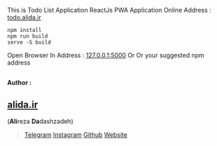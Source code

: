 This is Todo List Application ReactJs PWA 
Application Online Address :
[todo.alida.ir](https://todo.alida.ir)

    npm install
    npm run build
    serve -S build
Open Browser In Address :
[127.0.0.1:5000](https://127.0.0.1:5000) Or
Or your suggested npm address
##

**Author :** 

## [alida.ir](https://alida.ir)

(**Ali**reza **Da**dashzadeh)

> [Telegram](https://t.me/alida_ir)
> [Instagram](https://instagram.com/alida_ir)
> [Github](https://github.com/alida-ir)
> [Website](https://alida.ir)